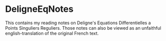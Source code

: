 # DeligneEqNotes
This contains my reading notes on Deligne's Equations Differentielles a Points Singuliers Reguliers. Those notes can also be viewed as an unfaithful english-translation of the original French text.
